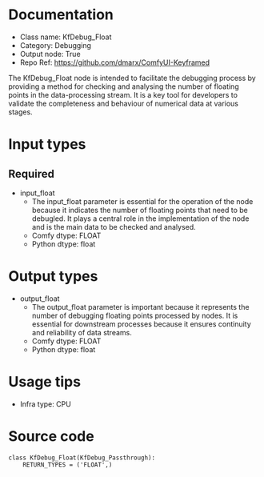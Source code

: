# Documentation
- Class name: KfDebug_Float
- Category: Debugging
- Output node: True
- Repo Ref: https://github.com/dmarx/ComfyUI-Keyframed

The KfDebug_Float node is intended to facilitate the debugging process by providing a method for checking and analysing the number of floating points in the data-processing stream. It is a key tool for developers to validate the completeness and behaviour of numerical data at various stages.

# Input types
## Required
- input_float
    - The input_float parameter is essential for the operation of the node because it indicates the number of floating points that need to be debugled. It plays a central role in the implementation of the node and is the main data to be checked and analysed.
    - Comfy dtype: FLOAT
    - Python dtype: float

# Output types
- output_float
    - The output_float parameter is important because it represents the number of debugging floating points processed by nodes. It is essential for downstream processes because it ensures continuity and reliability of data streams.
    - Comfy dtype: FLOAT
    - Python dtype: float

# Usage tips
- Infra type: CPU

# Source code
```
class KfDebug_Float(KfDebug_Passthrough):
    RETURN_TYPES = ('FLOAT',)
```